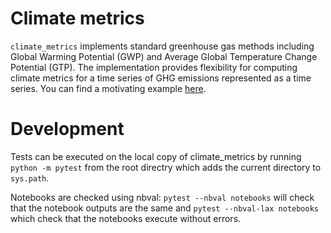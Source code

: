 # Climate metrics
`climate_metrics` implements standard greenhouse gas methods including Global Warming Potential (GWP) and Average Global Temperature Change Potential (GTP).  The implementation provides flexibility for computing climate metrics for a time series of GHG emissions represented as a time series. You can find a motivating example [here](notebooks\A-motivating-example.ipynb).


# Development
Tests can be executed on the local copy of climate_metrics by running `python -m pytest` from the root directry which adds the current directory to `sys.path`.

Notebooks are checked using nbval: `pytest --nbval notebooks` will check that the notebook outputs are the same and `pytest --nbval-lax notebooks` which check that the notebooks execute without errors.